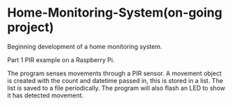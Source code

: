 # Home-Monitoring-System(on-going project)
Beginning development of a home monitoring system. 

Part 1 PIR example on a Raspberry Pi.

The program senses movements through a PIR sensor. A movement object
is created with the count and datetime passed in, this is stored in
a list. The list is saved to a file periodically. The program will
also flash an LED to show it has detected movement.
